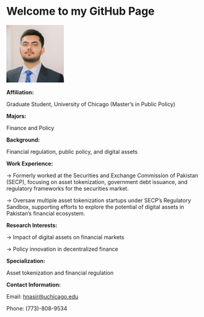 # Welcome to my GitHub Page


 
![Display Picture](Display%20Picture-2.jpg)  



**Affiliation:**


Graduate Student, University of Chicago (Master’s in Public Policy)


**Majors:** 


Finance and Policy


**Background:** 


Financial regulation, public policy, and digital assets


**Work Experience:**


&rarr; Formerly worked at the Securities and Exchange Commission of Pakistan (SECP), focusing on asset tokenization, government debt issuance, and regulatory frameworks for the securities market.


&rarr; Oversaw multiple asset tokenization startups under SECP’s Regulatory Sandbox, supporting efforts to explore the potential of digital assets in Pakistan’s financial ecosystem.


**Research Interests:**


&rarr; Impact of digital assets on financial markets


&rarr; Policy innovation in decentralized finance


**Specialization:** 


Asset tokenization and financial regulation

 
**Contact Information:**
	

Email: hnasir@uchicago.edu


Phone: (773)-808-9534
